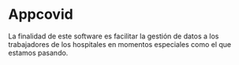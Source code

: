 # Appcovid
La finalidad de este software es facilitar la gestión de datos a los trabajadores de los hospitales en momentos especiales como el que estamos pasando. 
